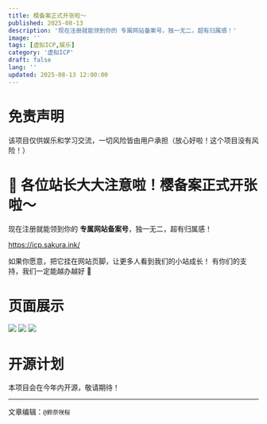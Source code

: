 ```yaml
---
title: 樱备案正式开张啦～
published: 2025-08-13
description: '现在注册就能领到你的 专属网站备案号，独一无二，超有归属感！'
image: ''
tags: [虚拟ICP,娱乐]
category: '虚拟ICP'
draft: false 
lang: ''
updated: 2025-08-13 12:00:00
---
```

# 免责声明
该项目仅供娱乐和学习交流，一切风险皆由用户承担（放心好啦！这个项目没有风险！）

# 🎉 各位站长大大注意啦！**樱备案**正式开张啦～
现在注册就能领到你的 **专属网站备案号**，独一无二，超有归属感！

https://icp.sakura.ink/

如果你愿意，把它挂在网站页脚，让更多人看到我们的小站成长！
有你们的支持，我们一定能越办越好 💖

# 页面展示

<img src=https://img.sakura.ink/file/AgACAgUAAyEGAASIHQfFAANCaJwcdrwp6cWh7WyePLCcOZjiF1cAAh3JMRvmJOFUvCvY7Quf_SQBAAMCAAN3AAM2BA.png>

<img src=https://img.sakura.ink/file/AgACAgUAAyEGAASIHQfFAANBaJwcde5sAAE2QVyYbKphOM0u6WWoAAIcyTEb5iThVE5pvguLwEPlAQADAgADdwADNgQ.png>

<img src=https://img.sakura.ink/file/AgACAgUAAyEGAASIHQfFAANDaJwcdkg0poxfx0VKTEZ8K5XWEa8AAh7JMRvmJOFUjkBQaFHTFrQBAAMCAAN3AAM2BA.png>

# 开源计划
本项目会在今年内开源，敬请期待！


<!-- <details> 
<summary><font size="4" color="orange">Show Code</font></summary> 
<pre><code class="language-cpp">这里填充代码</code>
</pre> </details> -->
---

文章编辑：`@鈴奈咲桜`
